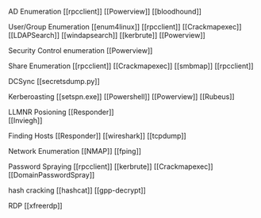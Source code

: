 AD Enumeration
[[rpcclient]]
[[Powerview]]
[[bloodhound]]

User/Group Enumeration 
[[enum4linux]]
[[rpcclient]]
[[Crackmapexec]]
[[LDAPSearch]]
[[windapsearch]]
[[kerbrute]]
[[Powerview]]

Security Control enumeration
[[Powerview]]


Share Enumeration
[[rpcclient]]
[[Crackmapexec]]
[[smbmap]]
[[rpcclient]]

DCSync
[[secretsdump.py]]


Kerberoasting
[[setspn.exe]]
[[Powershell]]
[[Powerview]]
[[Rubeus]]


LLMNR Posioning
[[Responder]]\
[[Inviegh]]


Finding Hosts
[[Responder]]
[[wireshark]]
[[tcpdump]]


Network Enumeration
[[NMAP]]
[[fping]]

Password Spraying 
[[rpcclient]]
[[kerbrute]]
[[Crackmapexec]]
[[DomainPasswordSpray]]



hash cracking
[[hashcat]]
[[gpp-decrypt]]

RDP
[[xfreerdp]]
